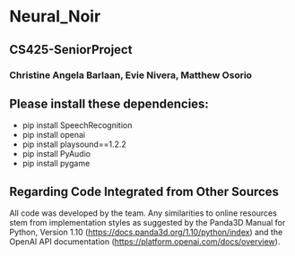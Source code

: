 # Neural_Noir
## CS425-SeniorProject
### Christine Angela Barlaan, Evie Nivera, Matthew Osorio

## Please install these dependencies:
- pip install SpeechRecognition
- pip install openai
- pip install playsound==1.2.2
- pip install PyAudio
- pip install pygame

## Regarding Code Integrated from Other Sources
All code was developed by the team. Any similarities to online resources stem from implementation styles as suggested by the Panda3D Manual for Python, Version 1.10 (https://docs.panda3d.org/1.10/python/index) and the OpenAI API documentation (https://platform.openai.com/docs/overview).

